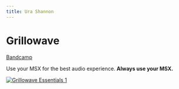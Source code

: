 ```yaml
---
title: Ura Shannon
---
```


# Grillowave

[Bandcamp](https://urashannon.bandcamp.com/)


Use your MSX for the best audio experience.
**Always use your MSX.**

[![Grillowave Essentials
1](src/grillo1.png)](http://webmsx.org/?DISKA=https://urashannon.github.io/src/dsk/grillo1.dsk)
